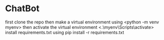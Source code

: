 # ChatBot

first clone the repo
then make a virtual environment using <python -m venv myenv> 
then activate the virtual environment <.\myenv\Scripts\activate>
install requirements.txt using pip install -r requirements.txt
